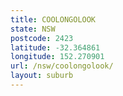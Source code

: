 ```yaml
---
title: COOLONGOLOOK
state: NSW
postcode: 2423
latitude: -32.364861
longitude: 152.270901
url: /nsw/coolongolook/
layout: suburb
---
```

